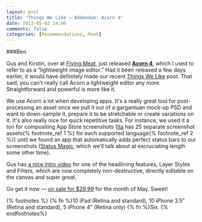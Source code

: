 ```yaml
---
layout: post
title: "Things We Like — Addendum: Acorn 4"
date: 2013-05-02 14:06
comments: false
categories: [Recommendations, Meat]
---
```

###Ben

Gus and Kirstin, over at [Flying Meat](http://flyingmeat.com), just released [**Acorn 4**](http://flyingmeat.com/acorn), which I used to refer to as a “lightweight image editor.” Had it been released a few days earlier, it would have definitely made our recent [Things We Like](/blog/2013/04/things-we-like-april) post. That said, you can't really call Acorn a lightweight editor any more. Straightforward and powerful is more like it. 

We use Acorn a lot when developing apps. It's a really great tool for post-processing an asset once we pull it out of a gargantuan mock-up PSD and want to down-sample it, prepare it to be stretchable or create variations on it. It's also really nice for quick repetitive tasks. For instance, we used it a ton for compositing App Store screenshots ([Ita](/ita) has 25 separate screenshot assets{% footnote_ref 1 %} for each supported language{% footnote_ref 2 %}) until we found an app that automatically adds perfect status bars to our screenshots ([Status Magic](http://click.linksynergy.com/fs-bin/stat?id=HNXhMxdLAvQ&offerid=146261&type=3&subid=0&tmpid=1826&RD_PARM1=https%253A%252F%252Fitunes.apple.com%252Fus%252Fapp%252Fstatus-magic%252Fid547920381%253Fmt%253D12%2526uo%253D4%2526partnerId%253D30), which we’ll talk about at excruciating length some other time).

Gus has [a nice intro video](http://shapeof.com/archives/2013/4/acorn_4.html) for one of the headlining features, Layer Styles and Filters, which are now completely non-destructive, directly editable on the canvas and super great.

Go get it now — [on sale for $29.99](http://click.linksynergy.com/fs-bin/stat?id=HNXhMxdLAvQ&offerid=146261&type=3&subid=0&tmpid=1826&RD_PARM1=https%253A%252F%252Fitunes.apple.com%252Fus%252Fapp%252Facorn-4-image-editor-for-humans%252Fid634108295%253Fmt%253D12%2526uo%253D4%2526partnerId%253D30) for the month of May. Sweet!

{% footnotes %}
  {% fn %}10 iPad (Retina and standard), 10 iPhone 3.5" (Retina and standard), 5 iPhone 4" (Retina only)
  {% fn %}Six.
{% endfootnotes%}